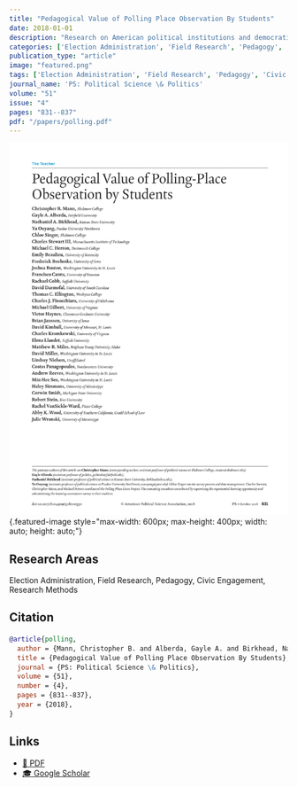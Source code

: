 ```yaml
---
title: "Pedagogical Value of Polling Place Observation By Students"
date: 2018-01-01
description: "Research on American political institutions and democratic governance."
categories: ['Election Administration', 'Field Research', 'Pedagogy', 'Civic Engagement', 'Research Methods']
publication_type: "article"
image: "featured.png"
tags: ['Election Administration', 'Field Research', 'Pedagogy', 'Civic Engagement', 'Research Methods']
journal_name: 'PS: Political Science \& Politics'
volume: "51"
issue: "4"
pages: "831--837"
pdf: "/papers/polling.pdf"
---
```


![](featured.png){.featured-image style="max-width: 600px; max-height: 400px; width: auto; height: auto;"}

## Research Areas

Election Administration, Field Research, Pedagogy, Civic Engagement, Research Methods

## Citation

```bibtex
@article{polling,
  author = {Mann, Christopher B. and Alberda, Gayle A. and Birkhead, Nathaniel A. and Ouyang, Yu and Singer, Chloe and III, Charles Stewart and Herron, Michael C. and Beaulieu, Emily and Boehmke, Frederick and Boston, Joshua and Cantu, Francisco and Cobb, Rachael and Darmofal, David and Ellington, Thomas C. and Finocchiaro, Charles J. and Gilbert, Michael and Haynes, Victor and Janssen, Brian and Kimball, David and Kromkowski, Charles and Llaudet, Elena and Miles, Matthew R. and Miller, David and Nielson, Lindsay and Panagopoulos, Costas and Reeves, Andrew and Seo, Min Hee and Simmons, Haley and Smidt, Corwin and Stein, Robert and VanSickle-Ward, Rachel and Wood, Abby K. and Wronski, Julie},
  title = {Pedagogical Value of Polling Place Observation By Students},
  journal = {PS: Political Science \& Politics},
  volume = {51},
  number = {4},
  pages = {831--837},
  year = {2018},
}
```

## Links

- [📄 PDF](/papers/polling.pdf)
- [🎓 Google Scholar](https://scholar.google.com/scholar?q=Pedagogical%20Value%20of%20Polling%20Place%20Observation%20By%20Students)